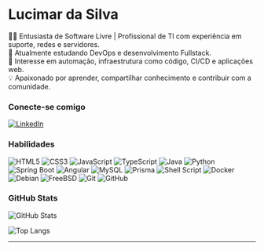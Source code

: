 
# Lucimar da Silva
👨‍💻 Entusiasta de Software Livre | Profissional de TI com experiência em suporte, redes e servidores.\
🚀 Atualmente estudando DevOps e desenvolvimento Fullstack.\
🔧 Interesse em automação, infraestrutura como código, CI/CD e aplicações web.\
💡 Apaixonado por aprender, compartilhar conhecimento e contribuir com a comunidade.

### Conecte-se comigo
[![LinkedIn](https://img.shields.io/badge/-LinkedIn-000?style=for-the-badge&logo=linkedin&logoColor=30A3DC)](https://www.linkedin.com/in/lucimar-scon/)


### Habilidades

![HTML5](https://img.shields.io/badge/HTML-000?style=for-the-badge&logo=html5&logoColor=orange)
![CSS3](https://img.shields.io/badge/CSS3-000?style=for-the-badge&logo=css3&logoColor=30A3DC)
![JavaScript](https://img.shields.io/badge/JavaScript-000?style=for-the-badge&logo=javascript&logoColor=yellow)
![TypeScript](https://img.shields.io/badge/TypeScript-000.svg?style=for-the-badge&logo=TypeScript&logoColor=3178C6)
![Java](https://img.shields.io/badge/Java-000?style=for-the-badge&logo=openjdk&logoColor=ED8B00)
![Python](https://img.shields.io/badge/Python-000?style=for-the-badge&logo=python&logoColor=3776AB)
![Spring Boot](https://img.shields.io/badge/Spring-000?style=for-the-badge&logo=spring&logoColor=white)
![Angular](https://img.shields.io/badge/Angular-000?style=for-the-badge&logo=angular&logoColor=DD0031)
![MySQL](https://img.shields.io/badge/MySQL-000.svg?style=for-the-badge&logo=MySQL&logoColor=white)
![Prisma](https://img.shields.io/badge/Prisma-2D3748.svg?style=for-the-badge&logo=Prisma&logoColor=white)
![Shell Script](https://img.shields.io/badge/Shell_Script-121011?style=for-the-badge&logo=gnu-bash&logoColor=white)
![Docker](https://img.shields.io/badge/Docker-000.svg?style=for-the-badge&logo=Docker&logoColor=blue) 
![Debian](https://img.shields.io/badge/Debian-000?style=for-the-badge&logo=debian&logoColor=A81D33)
![FreeBSD](https://img.shields.io/badge/freebsd-000?style=for-the-badge&logo=freebsd&logoColor=AB2B28)
![Git](https://img.shields.io/badge/Git-000.svg?style=for-the-badge&logo=Git&logoColor=F05032)
![GitHub](https://img.shields.io/badge/GitHub-181717.svg?style=for-the-badge&logo=GitHub&logoColor=white)

### GitHub Stats
![GitHub Stats](https://github-readme-stats.vercel.app/api?username=lscon&theme=transparent&bg_color=000&border_color=30A3DC&show_icons=true&icon_color=30A3DC&title_color=E94D5F&text_color=FFF)

![Top Langs](https://github-readme-stats.vercel.app/api/top-langs/?username=lscon&layout=compact&bg_color=000000&border_color=30A3DC&title_color=E94D5F&text_color=FFFFFF)

---


<!--
**lscon/lscon** is a ✨ _special_ ✨ repository because its `README.md` (this file) appears on your GitHub profile.

Here are some ideas to get you started:

- 🔭 I’m currently working on ...
- 🌱 I’m currently learning ...
- 👯 I’m looking to collaborate on ...
- 🤔 I’m looking for help with ...
- 💬 Ask me about ...
- 📫 How to reach me: ...
- 😄 Pronouns: ...
- ⚡ Fun fact: ...
-->
